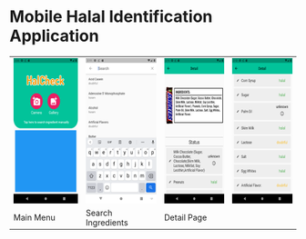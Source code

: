 # Mobile Halal Identification Application

<table>
    <tr>
        <td><img src="preview/main_menu.png" width="144" height="256"/></td>
        <td><img src="preview/search.png" width="144" height="256"/></td>
        <td><img src="preview/detail0.png" width="144" height="256"/></td>
        <td><img src="preview/detail1.png" width="144" height="256"/></td>
    </tr>
    <tr>
        <td>Main Menu</td>
        <td>Search Ingredients</td>
        <td colspan="2">Detail Page</td>
    </tr>
<table>